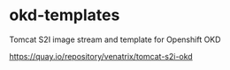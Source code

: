 # okd-templates
Tomcat S2I image stream and template for Openshift OKD

https://quay.io/repository/venatrix/tomcat-s2i-okd



